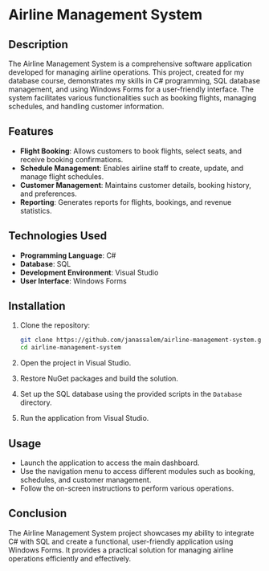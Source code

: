 # Airline Management System

## Description

The Airline Management System is a comprehensive software application developed for managing airline operations. This project, created for my database course, demonstrates my skills in C# programming, SQL database management, and using Windows Forms for a user-friendly interface. The system facilitates various functionalities such as booking flights, managing schedules, and handling customer information.

## Features

- **Flight Booking**: Allows customers to book flights, select seats, and receive booking confirmations.
- **Schedule Management**: Enables airline staff to create, update, and manage flight schedules.
- **Customer Management**: Maintains customer details, booking history, and preferences.
- **Reporting**: Generates reports for flights, bookings, and revenue statistics.

## Technologies Used

- **Programming Language**: C#
- **Database**: SQL
- **Development Environment**: Visual Studio
- **User Interface**: Windows Forms

## Installation

1. Clone the repository:
   ```bash
   git clone https://github.com/janassalem/airline-management-system.git
   cd airline-management-system
   ```

2. Open the project in Visual Studio.

3. Restore NuGet packages and build the solution.

4. Set up the SQL database using the provided scripts in the `Database` directory.

5. Run the application from Visual Studio.

## Usage

- Launch the application to access the main dashboard.
- Use the navigation menu to access different modules such as booking, schedules, and customer management.
- Follow the on-screen instructions to perform various operations.

## Conclusion

The Airline Management System project showcases my ability to integrate C# with SQL and create a functional, user-friendly application using Windows Forms. It provides a practical solution for managing airline operations efficiently and effectively.
